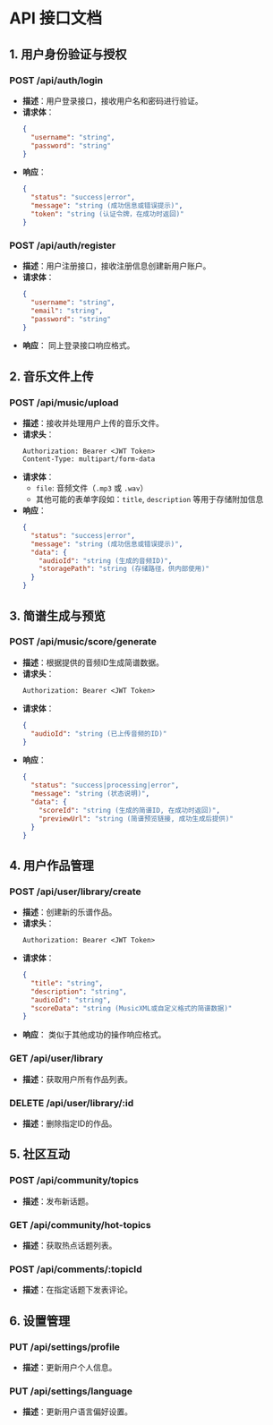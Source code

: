 

# API 接口文档

## 1. 用户身份验证与授权
### POST /api/auth/login
- **描述**：用户登录接口，接收用户名和密码进行验证。
- **请求体**：
    ```json
    {
      "username": "string",
      "password": "string"
    }
- **响应**：
    ```json
    {
      "status": "success|error",
      "message": "string (成功信息或错误提示)",
      "token": "string (认证令牌，在成功时返回)"
    }
    ```
    
### POST /api/auth/register
- **描述**：用户注册接口，接收注册信息创建新用户账户。
- **请求体**：
    ```json
    {
      "username": "string",
      "email": "string",
      "password": "string"
    }
- **响应**：
    同上登录接口响应格式。

## 2. 音乐文件上传
### POST /api/music/upload
- **描述**：接收并处理用户上传的音乐文件。
- **请求头**：
    ```http
    Authorization: Bearer <JWT Token>
    Content-Type: multipart/form-data
    ```
- **请求体**：
    - `file`: 音频文件（`.mp3` 或 `.wav`）
    - 其他可能的表单字段如：`title`, `description` 等用于存储附加信息
- **响应**：
    ```json
    {
      "status": "success|error",
      "message": "string (成功信息或错误提示)",
      "data": {
        "audioId": "string (生成的音频ID)",
        "storagePath": "string (存储路径，供内部使用)"
      }
    }
    ```

## 3. 简谱生成与预览
### POST /api/music/score/generate
- **描述**：根据提供的音频ID生成简谱数据。
- **请求头**：
    ```http
    Authorization: Bearer <JWT Token>
    ```
- **请求体**：
    ```json
    {
      "audioId": "string (已上传音频的ID)"
    }
- **响应**：
    ```json
    {
      "status": "success|processing|error",
      "message": "string (状态说明)",
      "data": {
        "scoreId": "string (生成的简谱ID, 在成功时返回)",
        "previewUrl": "string (简谱预览链接, 成功生成后提供)"
      }
    }
    ```

## 4. 用户作品管理
### POST /api/user/library/create
- **描述**：创建新的乐谱作品。
- **请求头**：
    ```http
    Authorization: Bearer <JWT Token>
    ```
- **请求体**：
    ```json
    {
      "title": "string",
      "description": "string",
      "audioId": "string",
      "scoreData": "string (MusicXML或自定义格式的简谱数据)"
    }
- **响应**：
    类似于其他成功的操作响应格式。

### GET /api/user/library
- **描述**：获取用户所有作品列表。

### DELETE /api/user/library/:id
- **描述**：删除指定ID的作品。

## 5. 社区互动
### POST /api/community/topics
- **描述**：发布新话题。

### GET /api/community/hot-topics
- **描述**：获取热点话题列表。

### POST /api/comments/:topicId
- **描述**：在指定话题下发表评论。

## 6. 设置管理
### PUT /api/settings/profile
- **描述**：更新用户个人信息。

### PUT /api/settings/language
- **描述**：更新用户语言偏好设置。

